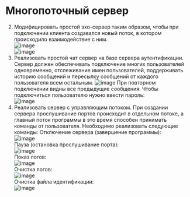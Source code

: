 # Многопоточный сервер

2. Модифицировать простой эхо-сервер таким образом, чтобы при подключении клиента создавался новый поток, в котором происходило взаимодействие с ним.  
![image](https://user-images.githubusercontent.com/70998859/140268195-15e4791b-99c6-4f17-b27b-496a031d6aca.png)  
![image](https://user-images.githubusercontent.com/70998859/140268213-9f5b84d8-3cbe-4e83-be6a-b63cdb548f21.png)  
3. Реализовать простой чат сервер на базе сервера аутентификации. Сервер должен обеспечивать подключение многих пользователей одновременно, отслеживание имен пользователей, поддерживать историю сообщений и пересылку сообщений от каждого пользователя всем остальным.
![image](https://user-images.githubusercontent.com/70998859/140268255-b89fcb56-fc3b-4501-ac5f-f5e1a6d4d358.png)
При повторном подключении видны все предыдущие сообщения. Чтобы подключиться пользователю нужно ввести пароль:  
![image](https://user-images.githubusercontent.com/70998859/140268430-28758355-d6f9-4485-9699-705cd29779d0.png)  
4. Реализовать сервер с управляющим потоком. При создании сервера прослушивание портов происходит в отдельном потоке, а главный поток программы в это время способен принимать команды от пользователя. Необходимо реализовать следующие команды:
Отключение сервера (завершение программы):  
![image](https://user-images.githubusercontent.com/70998859/140268654-f93533ec-71ff-45b1-b461-7898d99e351a.png)  
Пауза (остановка прослушивание порта):  
![image](https://user-images.githubusercontent.com/70998859/140268816-c083d8ff-61ce-427d-9465-da5ae54eab22.png)  
Показ логов:  
![image](https://user-images.githubusercontent.com/70998859/140268847-b9ec3803-4520-4c7a-9b2e-306eb9cd9c2c.png)  
Очистка логов:  
![image](https://user-images.githubusercontent.com/70998859/140268878-f758a630-fb3c-48d4-9722-4e0ad8c4268f.png)  
Очистка файла идентификации:  
![image](https://user-images.githubusercontent.com/70998859/140268917-90a13f27-3c67-4230-917d-bfe78d8aa07e.png)  
